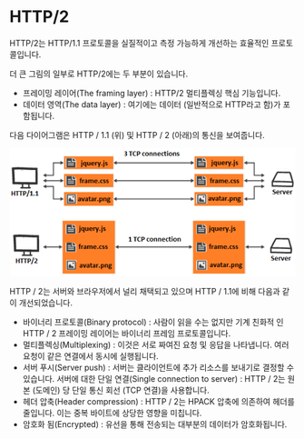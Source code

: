 # HTTP/2

HTTP/2는 HTTP/1.1 프로토콜을 실질적이고 측정 가능하게 개선하는 효율적인 프로토콜입니다.

더 큰 그림의 일부로 HTTP/2에는 두 부분이 있습니다.

* 프레이밍 레이어(The framing layer) : HTTP/2 멀티플렉싱 핵심 기능입니다.
* 데이터 영역(The data layer) : 여기에는 데이터 (일반적으로 HTTP라고 함)가 포함됩니다.

다음 다이어그램은 HTTP / 1.1 (위) 및 HTTP / 2 (아래)의 통신을 보여줍니다.

![](assert/0ecf8f36-941b-4f96-8d50-01b5ea7f9b31.png)

HTTP / 2는 서버와 브라우저에서 널리 채택되고 있으며 HTTP / 1.1에 비해 다음과 같이 개선되었습니다.

* 바이너리 프로토콜(Binary protocol) : 사람이 읽을 수는 없지만 기계 친화적 인 HTTP / 2 프레이밍 레이어는 바이너리 프레임 프로토콜입니다.
* 멀티플렉싱(Multiplexing) : 이것은 서로 짜여진 요청 및 응답을 나타냅니다. 여러 요청이 같은 연결에서 동시에 실행됩니다.
* 서버 푸시(Server push) : 서버는 클라이언트에 추가 리소스를 보내기로 결정할 수 있습니다.
서버에 대한 단일 연결(Single connection to server) : HTTP / 2는 원본 (도메인) 당 단일 통신 회선 (TCP 연결)을 사용합니다.
* 헤더 압축(Header compression) : HTTP / 2는 HPACK 압축에 의존하여 헤더를 줄입니다. 이는 중복 바이트에 상당한 영향을 미칩니다.
* 암호화 됨(Encrypted) : 유선을 통해 전송되는 대부분의 데이터가 암호화됩니다.